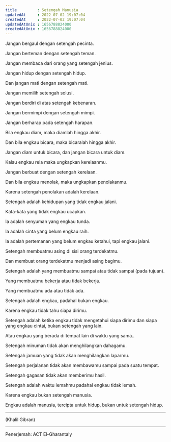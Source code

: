 ```yaml
---
title         : Setengah Manusia
updatedAt     : 2022-07-02 19:07:04
createdAt     : 2022-07-02 19:07:04
updatedAtUnix : 1656788824000 
createdAtUnix : 1656788824000 
---
```


Jangan bergaul dengan setengah pecinta.

Jangan berteman dengan setengah teman.

Jangan membaca dari orang yang setengah jenius.

Jangan hidup dengan setengah hidup.

Dan jangan mati dengan setengah mati.

Jangan memilih setengah solusi.

Jangan berdiri di atas setengah kebenaran.

Jangan bermimpi dengan setengah mimpi.

Jangan berharap pada setengah harapan.

Bila engkau diam, maka diamlah hingga akhir.

Dan bila engkau bicara, maka bicaralah hingga akhir.

Jangan diam untuk bicara, dan jangan bicara untuk diam.

Kalau engkau rela maka ungkapkan kerelaanmu.

Jangan berbuat dengan setengah kerelaan.

Dan bila engkau menolak, maka ungkapkan penolakanmu.

Karena setengah penolakan adalah kerelaan.

Setengah adalah kehidupan yang tidak engkau jalani.

Kata-kata yang tidak engkau ucapkan.

Ia adalah senyuman yang engkau tunda.

Ia adalah cinta yang belum engkau raih.

Ia adalah pertemanan yang belum engkau ketahui, tapi engkau jalani.

Setengah membuatmu asing di sisi orang terdekatmu.

Dan membuat orang terdekatmu menjadi asing bagimu.

Setengah adalah yang membuatmu sampai atau tidak sampai (pada tujuan).

Yang membuatmu bekerja atau tidak bekerja.

Yang membuatmu ada atau tidak ada.

Setengah adalah engkau, padahal bukan engkau.

Karena engkau tidak tahu siapa dirimu.

Setengah adalah ketika engkau tidak mengetahui siapa dirimu dan siapa yang engkau cintai, bukan setengah yang lain.

Atau engkau yang berada di tempat lain di waktu yang sama..

Setengah minuman tidak akan menghilangkan dahagamu.

Setengah jamuan yang tidak akan menghilangkan laparmu.

Setengah perjalanan tidak akan membawamu sampai pada suatu tempat.

Setengah gagasan tidak akan memberimu hasil.

Setengah adalah waktu lemahmu padahal engkau tidak lemah.

Karena engkau bukan setengah manusia.

Engkau adalah manusia, tercipta untuk hidup, bukan untuk setengah hidup.

---

(Khalil Gibran)

---

Penerjemah:
ACT El-Gharantaly

